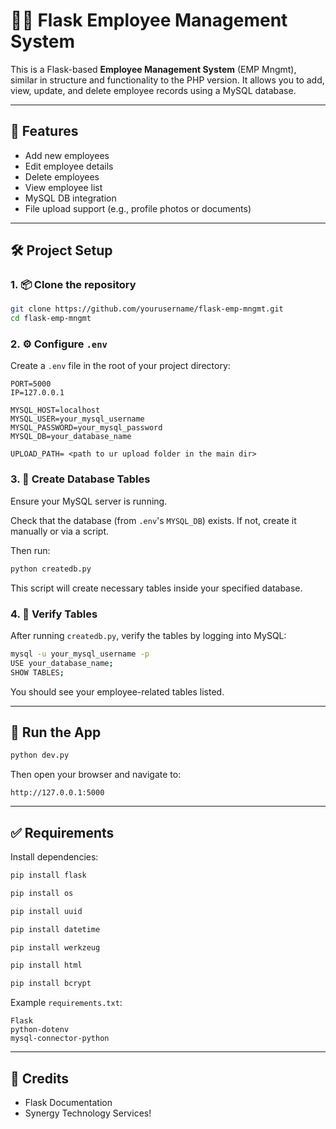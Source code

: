 # 🧑‍💼 Flask Employee Management System

This is a Flask-based **Employee Management System** (EMP Mngmt), similar in structure and functionality to the PHP version. It allows you to add, view, update, and delete employee records using a MySQL database.

---

## 🚀 Features

- Add new employees
- Edit employee details
- Delete employees
- View employee list
- MySQL DB integration
- File upload support (e.g., profile photos or documents)

---

## 🛠️ Project Setup

### 1. 📦 Clone the repository

```bash
git clone https://github.com/yourusername/flask-emp-mngmt.git
cd flask-emp-mngmt
```

### 2. ⚙️ Configure `.env`

Create a `.env` file in the root of your project directory:

```env
PORT=5000
IP=127.0.0.1

MYSQL_HOST=localhost
MYSQL_USER=your_mysql_username
MYSQL_PASSWORD=your_mysql_password
MYSQL_DB=your_database_name

UPLOAD_PATH= <path to ur upload folder in the main dir>
```

### 3. 🐬 Create Database Tables

Ensure your MySQL server is running.

Check that the database (from `.env`'s `MYSQL_DB`) exists. If not, create it manually or via a script.

Then run:

```bash
python createdb.py
```

This script will create necessary tables inside your specified database.

### 4. 🧰 Verify Tables

After running `createdb.py`, verify the tables by logging into MySQL:

```bash
mysql -u your_mysql_username -p
USE your_database_name;
SHOW TABLES;
```

You should see your employee-related tables listed.

---

## 🏁 Run the App

```bash
python dev.py
```

Then open your browser and navigate to:

```
http://127.0.0.1:5000
```

---


## ✅ Requirements

Install dependencies:

```bash
pip install flask
```

```bash
pip install os
```

```bash
pip install uuid
```

```bash
pip install datetime
```

```bash
pip install werkzeug
```

```bash
pip install html
```

```bash
pip install bcrypt
```

Example `requirements.txt`:

```
Flask
python-dotenv
mysql-connector-python
```

---

## 🙌 Credits

- Flask Documentation
- Synergy Technology Services!

